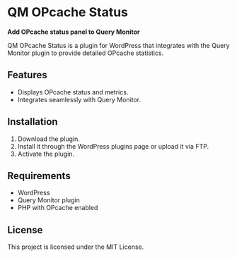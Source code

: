 # QM OPcache Status

**Add OPcache status panel to Query Monitor**

QM OPcache Status is a plugin for WordPress that integrates with the Query Monitor plugin to provide detailed OPcache statistics.

## Features

- Displays OPcache status and metrics.
- Integrates seamlessly with Query Monitor.

## Installation

1. Download the plugin.
2. Install it through the WordPress plugins page or upload it via FTP.
3. Activate the plugin.

## Requirements

- WordPress
- Query Monitor plugin
- PHP with OPcache enabled

## License

This project is licensed under the MIT License.
